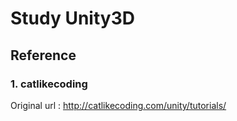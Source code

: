 # Study Unity3D
## Reference
### 1. catlikecoding
Original url : http://catlikecoding.com/unity/tutorials/